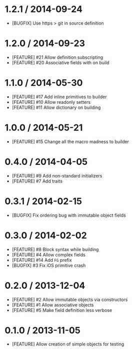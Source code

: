 # 1.2.1 / 2014-09-24

 * [BUGFIX] Use https > git in source definition

# 1.2.0 / 2014-09-23

 * [FEATURE] #21 Allow definition subscripting
 * [FEATURE] #20 Associative fields with on build

# 1.1.0 / 2014-05-30

 * [FEATURE] #17 Add inline primitives to builder
 * [FEATURE] #10 Allow readonly setters
 * [FEATURE] #11 Allow dictionary on building

# 1.0.0 / 2014-05-21

 * [FEATURE] #15 Change all the macro madness to builder

# 0.4.0 / 2014-04-05

 * [FEATURE] #9 Add non-standard initializers
 * [FEATURE] #7 Add traits

# 0.3.1 / 2014-02-15

 * [BUGFIX] Fix ordering bug with immutable object fields

# 0.3.0 / 2014-02-02

 * [FEATURE] #8 Block syntax while building
 * [FEATURE] #4 Allow complex fields
 * [FEATURE] #14 Add `FG` prefix
 * [BUGFIX] #3 Fix iOS primitive crash

# 0.2.0 / 2013-12-04

 * [FEATURE] #2 Allow immutable objects via constructors
 * [FEATURE] #1 Allow associative objects
 * [FEATURE] #5 Make field definition less verbose

# 0.1.0 / 2013-11-05

 * [FEATURE] Allow creation of simple objects for testing

